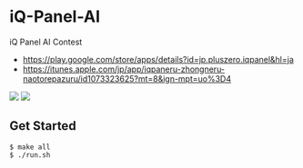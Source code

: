 # iQ-Panel-AI
iQ Panel AI Contest

* https://play.google.com/store/apps/details?id=jp.pluszero.iqpanel&hl=ja
* https://itunes.apple.com/jp/app/iqpaneru-zhongneru-naotorepazuru/id1073323625?mt=8&ign-mpt=uo%3D4

![](https://lh3.googleusercontent.com/g3rDffRbIK3lr837MOXeNl3dSAFzuAszHRxGceoEXPcKFEtVA0qCxaFmbsIMVtw6yKed=h310-rw)
![](https://lh3.googleusercontent.com/HEIthdPIeJAuDfSrrp-9xa32VLNsvIIEJmdMGpd7J2IvHy8pSJcKHIrAaxcj2vmWtWk=h900-rw)

## Get Started
```
$ make all
$ ./run.sh
```
